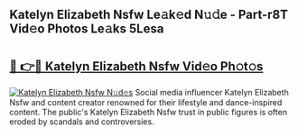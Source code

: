 ## Katelyn Elizabeth Nsfw Le𝚊k𝚎d N𝚞𝚍e - Part-r8T Vid𝚎o Photos Le𝚊ks 5Lesa

# <h2><a href="http://fbbuhav.evod.top/?m=Katelyn+Elizabeth+Nsfw">🔗 👉🔴 Katelyn Elizabeth Nsfw Vid𝚎o Ph𝚘t𝚘s</a></h2>

[![Katelyn Elizabeth Nsfw N𝚞d𝚎s](https://i.imgur.com/8V9OHl7.gif)](http://fbbuhav.evod.top/?m=Katelyn+Elizabeth+Nsfw)
Social media influencer Katelyn Elizabeth Nsfw and content creator renowned for their lifestyle and dance-inspired content. The public's Katelyn Elizabeth Nsfw trust in public figures is often eroded by scandals and controversies. 
